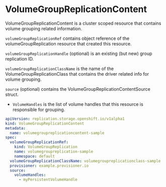 # VolumeGroupReplicationContent

VolumeGroupReplicationContent is a cluster scoped resource that contains volume grouping related information.

`volumeGroupReplicationRef` contains object reference of the volumeGroupReplication resource that created this resource.

`volumeGroupReplicationHandle` (optional) is an existing (but new) group replication ID.

`volumeGroupReplicationClassName` is the name of the VolumeGroupReplicationClass that contains the driver related info
for volume grouping.

`source` (optional) contains the VolumeGroupReplicationContentSource struct.

- `VolumeHandles` is the list of volume handles that this resource is responsible for grouping.

```yaml
apiVersion: replication.storage.openshift.io/v1alpha1
kind: VolumeGroupReplicationContent
metadata:
  name: volumegroupreplicationcontent-sample
spec:
  volumeGroupReplicationRef:
    kind: VolumeGroupReplication
    name: volumegroupreplication-sample
    namespace: default
  volumeGroupReplicationClassName: volumegroupreplicationclass-sample
  provisioner: example.provisioner.io
  source:
    volumeHandles:
      - myPersistentVolumeHandle
```
